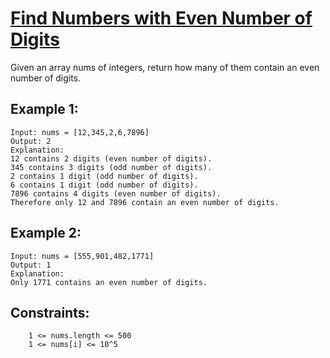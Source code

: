 # [Find Numbers with Even Number of Digits](https://leetcode.com/problems/find-numbers-with-even-number-of-digits/)
Given an array nums of integers, return how many of them contain an even number of digits.

## Example 1:
```
Input: nums = [12,345,2,6,7896]
Output: 2
Explanation: 
12 contains 2 digits (even number of digits). 
345 contains 3 digits (odd number of digits). 
2 contains 1 digit (odd number of digits). 
6 contains 1 digit (odd number of digits). 
7896 contains 4 digits (even number of digits). 
Therefore only 12 and 7896 contain an even number of digits.
```
## Example 2:
```
Input: nums = [555,901,482,1771]
Output: 1 
Explanation: 
Only 1771 contains an even number of digits.
```
 
## Constraints:
```
    1 <= nums.length <= 500
    1 <= nums[i] <= 10^5
```